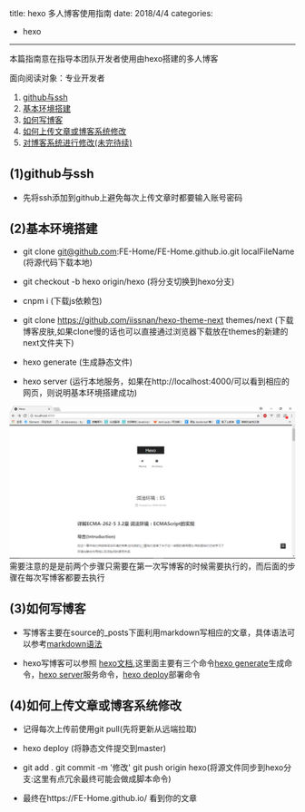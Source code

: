 title: hexo 多人博客使用指南
date: 2018/4/4
categories:
- hexo
---
本篇指南意在指导本团队开发者使用由hexo搭建的多人博客

面向阅读对象：专业开发者

1. [github与ssh](#github_ssh)
2. [基本环境搭建](#base)
3. [如何写博客](#write)
4. [如何上传文章或博客系统修改](#upload)
5. [对博客系统进行修改(未完待续)](#modifiy)


<!--more-->
## <span id="github_ssh">(1)github与ssh</span>

* 先将ssh添加到github上避免每次上传文章时都要输入账号密码


## <span id="base">(2)基本环境搭建</span>

* git clone git@github.com:FE-Home/FE-Home.github.io.git localFileName (将源代码下载本地)

* git checkout -b hexo origin/hexo (将分支切换到hexo分支)

* cnpm i (下载js依赖包)

* git clone https://github.com/iissnan/hexo-theme-next themes/next (下载博客皮肤,如果clone慢的话也可以直接通过浏览器下载放在themes的新建的next文件夹下)

* hexo generate (生成静态文件)

* hexo server (运行本地服务，如果在http://localhost:4000/可以看到相应的网页，则说明基本环境搭建成功)

![base](hexo多人博客使用指南/base.png)
 需要注意的是是前两个步骤只需要在第一次写博客的时候需要执行的，而后面的步骤在每次写博客都要去执行

## <span id="write">(3)如何写博客</span>

* 写博客主要在source的_posts下面利用markdown写相应的文章，具体语法可以参考[markdown语法](https://www.jianshu.com/p/b03a8d7b1719)

* hexo写博客可以参照 [hexo文档](https://hexo.io/zh-cn/docs/),这里面主要有三个命令[hexo generate](https://hexo.io/zh-cn/docs/generating.html)生成命令，[hexo server](https://hexo.io/zh-cn/docs/server.html)服务命令，[hexo deploy](https://hexo.io/zh-cn/docs/deployment.html)部署命令


## <span id="upload">(4)如何上传文章或博客系统修改</span>

* 记得每次上传前使用git pull(先将更新从远端拉取)

* hexo deploy (将静态文件提交到master)

* git add .   git commit -m '修改' git push origin hexo(将源文件同步到hexo分支:这里有点冗余最终可能会做成脚本命令)

* 最终在https://FE-Home.github.io/ 看到你的文章
